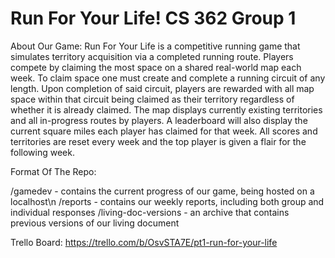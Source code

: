# Run For Your Life! CS 362 Group 1

About Our Game: Run For Your Life is a competitive running game that simulates territory acquisition via a completed running route. Players compete by claiming the most space on a shared real-world map each week. To claim space one must create and complete a running circuit of any length. Upon completion of said circuit, players are rewarded with all map space within that circuit being claimed as their territory regardless of whether it is already claimed. The map displays currently existing territories and all in-progress routes by players. A leaderboard will also display the current square miles each player has claimed for that week. All scores and territories are reset every week and the top player is given a flair for the following week.

Format Of The Repo: 

/gamedev - contains the current progress of our game, being hosted on a localhost\n
/reports - contains our weekly reports, including both group and individual responses
/living-doc-versions - an archive that contains previous versions of our living document 

Trello Board: https://trello.com/b/OsvSTA7E/pt1-run-for-your-life 
